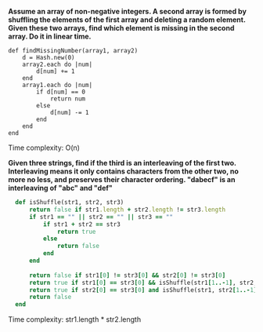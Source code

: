**Assume an array of non-negative integers. A second array is formed by shuffling the elements of the first array and deleting a random element. Given these two arrays, find which element is missing in the second array. Do it in linear time.**

    def findMissingNumber(array1, array2)
        d = Hash.new(0)
        array2.each do |num|
            d[num] += 1
        end
        array1.each do |num|
            if d[num] == 0
                return num
            else
                d[num] -= 1
            end
        end
    end

Time complexity: O(n)



**Given three strings, find if the third is an interleaving of the first two. Interleaving means it only contains characters from the other two, no more no less, and preserves their character ordering. "dabecf" is an interleaving of "abc" and "def"**

  ```ruby
    def isShuffle(str1, str2, str3)
        return false if str1.length + str2.length != str3.length
        if str1 == "" || str2 == "" || str3 == ""
            if str1 + str2 == str3
                return true
            else
                return false
            end
        end
    
        return false if str1[0] != str3[0] && str2[0] != str3[0]
        return true if str1[0] == str3[0] && isShuffle(str1[1..-1], str2, str3[1..-1])
        return true if str2[0] == str3[0] and isShuffle(str1, str2[1..-1], str3[1..-1])
        return false
    end
  ```

Time complexity: str1.length * str2.length

